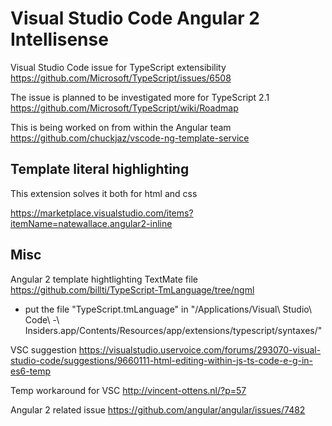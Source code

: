 # Visual Studio Code Angular 2 Intellisense

Visual Studio Code issue for TypeScript extensibility
https://github.com/Microsoft/TypeScript/issues/6508

The issue is planned to be investigated more for TypeScript 2.1
https://github.com/Microsoft/TypeScript/wiki/Roadmap

This is being worked on from within the Angular team
https://github.com/chuckjaz/vscode-ng-template-service

## Template literal highlighting

This extension solves it both for html and css

https://marketplace.visualstudio.com/items?itemName=natewallace.angular2-inline

## Misc

Angular 2 template hightlighting TextMate file
https://github.com/billti/TypeScript-TmLanguage/tree/ngml

* put the file "TypeScript.tmLanguage" in "/Applications/Visual\ Studio\ Code\ -\ Insiders.app/Contents/Resources/app/extensions/typescript/syntaxes/"

VSC suggestion
https://visualstudio.uservoice.com/forums/293070-visual-studio-code/suggestions/9660111-html-editing-within-js-ts-code-e-g-in-es6-temp

Temp workaround for VSC
http://vincent-ottens.nl/?p=57

Angular 2 related issue
https://github.com/angular/angular/issues/7482


